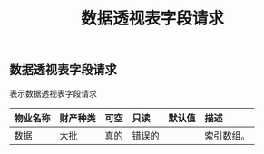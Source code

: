 ﻿---
title: 数据透视表字段请求
second_title: Aspose.Cells Cloud Documen
type: docs
url: /zh/specification/model/pivottablefieldrequest/
description: Aspose.Cells 云模型规范：PivotTableFieldRequest。轻松处理 Excel 和其他电子表格文档，具有打开、生成、编辑、拆分、合并、比较和转换等功能
weight: 50
---
## **数据透视表字段请求**

表示数据透视表字段请求

|物业名称|财产种类|可空|只读|默认值|描述|
|:- |:- |:- |:- |:- |:- |
|数据|大批<Integer> |真的|错误的||索引数组。|

